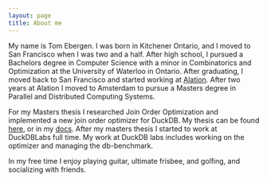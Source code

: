 ```yaml
---
layout: page
title: About me
---
```


My name is Tom Ebergen. I was born in Kitchener Ontario, and I moved to San Francisco when I was two and a half. After high school, I pursued a Bachelors degree in Computer Science with a minor in Combinatorics and Optimization at the University of Waterloo in Ontario. After graduating, I moved back to San Francisco and started working at [Alation](https://www.alation.com/). After two years at Alation I moved to Amsterdam to pursue a Masters degree in Parallel and Distributed Computing Systems. 

For my Masters thesis I researched Join Order Optimization and implemented a new join order optimizer for DuckDB. My thesis can be found [here](https://homepages.cwi.nl/~boncz/msc/2022-TomEbergen.pdf), or in my [docs](https://github.com/Tmonster/Tmonster.github.io/blob/master/docs/TomEbergenMasterThesis.pdf). After my masters thesis I started to work at DuckDBLabs full time. My work at DuckDB labs  includes working on the optimizer and managing the db-benchmark.

In my free time I enjoy playing guitar, ultimate frisbee, and golfing, and socializing with friends.
